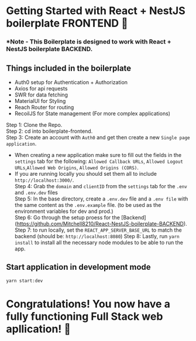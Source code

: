 # Getting Started with React + NestJS boilerplate FRONTEND :rocket:

### \*Note - This Boilerplate is designed to work with React + NestJS boilerplate BACKEND.

## Things included in the boilerplate

- Auth0 setup for Authentication + Authorization
- Axios for api requests
- SWR for data fetching
- MaterialUI for Styling
- Reach Router for routing
- RecoilJS for State management (For more complex applications)

Step 1: Clone the Repo. \
Step 2: cd into boilerplate-frontend. \
Step 3: Create an account with `Auth0` and get then create a new `Single page application`. 
 - When creating a new application make sure to fill out the fields in the `settings` tab for the following: `Allowed Callback URLs`, `Allowed Logout URLs`,`Allowed Web Origins`, `Allowed Origins (CORS)`. 
 - If you are running locally you should set them all to include `http://localhost:3000/`.\
Step 4: Grab the  `domain` and `clientID` from the `settings` tab for the `.env` and `.env.dev` files \
Step 5: In the base directory, create a `.env.dev` file and a `.env file` with the same content as the `.env.example` file. (to be used as the environment variables for dev and prod.) \
Step 6: Go through the setup proess for the [Backend] (https://github.com/Mitchell8210/React-NestJS-boilerplate-BACKEND).
Step 7: to run locally, set the `REACT_APP_SERVER_BASE_URL` to match the backend (should be: `http://localhost:8080`)
Step 8: Lastly, run `yarn install` to install all the necessary node modules to be able to run the app.

## Start application in development mode

`yarn start:dev`

# Congratulations! You now have a fully functioning Full Stack web apllication! :rocket:
